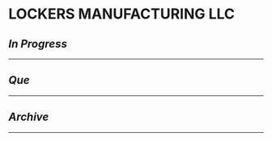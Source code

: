 # LOCKERS MANUFACTURING LLC

## *In Progress*

--------------------

## *Que*

-----------------------------------
## *Archive*

-----------------------------------
